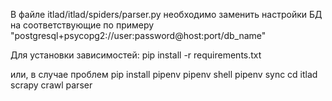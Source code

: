 В файле itlad/itlad/spiders/parser.py необходимо заменить настройки БД на соответствующие по примеру
"postgresql+psycopg2://user:password@host:port/db_name"

Для установки зависимостей:
pip install -r requirements.txt

или, в случае проблем
pip install pipenv
pipenv shell
pipenv sync
cd itlad
scrapy crawl parser
